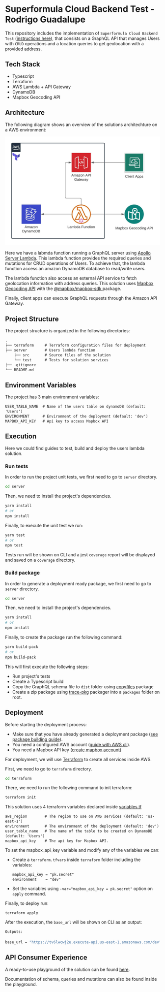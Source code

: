 # Superformula Cloud Backend Test - Rodrigo Guadalupe
This repository includes the implementation of `Superformula Cloud Backend Test` ([instructions here](./old.md)), that consists on a GraphQL API that manages Users with `CRUD` operations and a location queries to get geolocation with a provided address. 
## Tech Stack
- Typescript
- Terraform
- AWS Lambda + API Gateway
- DynamoDB
- Mapbox Geocoding API

## Architecture
The following diagram shows an overview of the solutions architechture on a AWS environment: 

![Solution's Architecture](./res/diagram.jpeg)

Here we have a labmda function running a GraphQL server using [Apollo Server Lambda](https://www.npmjs.com/package/apollo-server-lambda). This lambda function provides the required queries and mutations for CRUD operations of Users. To achieve that, the lambda function access an amazon DynamoDB database to read/write users.

The lambda function also access an external API service to fetch geolocation information with address queries. This solution uses [Mapbox Geocoding API](https://docs.mapbox.com/api/search/geocoding/) with the [@mapbox/mapbox-sdk
](https://www.npmjs.com/package/@mapbox/mapbox-sdk) package. 

Finally, client apps can execute GraphQL requests through the Amazon API Gateway.
## Project Structure
The project structure is organized in the following directories: 
```
.
├── terraform     # Terraform configuration files for deployment
├── server        # Users lambda function
    ├── src       # Source files of the solution
    └── test      # Tests for solution services
├── .gitignore
└── README.md
```

## Environment Variables
The project has 3 main environment variables: 
```
USER_TABLE_NAME  # Name of the users table on dynamoDB (default: 'Users')
ENVIRONMENT      # Environment of the deployment (default: 'dev')
MAPBOX_API_KEY   # Api key to access Mapbox API
```

## Execution
Here we could find guides to test, build and deploy the users lambda solution.
### Run tests
In order to run the project unit tests, we first need to go to `server` directory.
```sh
cd server
```
Then, we need to install the project's dependencies.
```sh
yarn install 
# or
npm install
```
Finally, to execute the unit test we run:
```sh
yarn test
# or
npm test
```
Tests run will be shown on CLI and a jest `coverage` report will be displayed and saved on a `coverage` directory.
### Build package
In order to generate a deployment ready package, we first need to go to `server` directory.
```sh
cd server
```
Then, we need to install the project's dependencies.
```sh
yarn install 
# or
npm install
```
Finally, to create the package run the following command:
```sh
yarn build-pack
# or
npm build-pack
```
This will first execute the following steps: 
 - Run project's tests
 - Create a Typescript build
 - Copy the GraphQL schema file to `dist` folder using [copyfiles](https://www.npmjs.com/package/copyfiles) package
 - Create a zip package using [trace-pkg](https://www.npmjs.com/package/trace-pkg) packager into a `packages` folder on root.  
## Deployment
Before starting the deployment process: 
 - Make sure that you have already generated a deployment package ([see package building guide](#build-package)).
 - You need a configured AWS account ([guide with AWS cli](https://docs.aws.amazon.com/cli/latest/userguide/cli-configure-files.html)).
 - You need a Mapbox API key ([create mapbox account](https://docs.mapbox.com/api/overview/))

For deployment, we will use [Terraform](https://www.terraform.io/) to create all services inside AWS.

First, we need to go to `terraform` directory.
```sh
cd terraform
```
There, we need to run the following command to init terraform: 
```sh
terraform init
```
This solution uses 4 terraform variables declared inside [variables.tf](./terraform/variables.tf)
```
aws_region        # The region to use on AWS services (default: 'us-east-1')
environment       # The environment of the deployment (default: 'dev')
user_table_name   # The name of the table to be created on DynamoDB (default: 'Users')
mapbox_api_key    # The api key for Mapbox API.
```
To set the mapbox_api_key variable and modify any of the variables we can: 
 
 - Create a `terraform.tfvars` inside `terraform` folder including the variables: 

    ```
    mapbox_api_key = "pk.secret"
    environment    = "dev"
    ```

- Set the variables using `-var="mapbox_api_key = pk.secret"` option on `apply` command.

Finally, to deploy run:
```
terraform apply
```
After the execution, the `base_url` will be shown on CLI as an output: 
```sh
Outputs:

base_url = "https://tv6lwcwj2e.execute-api.us-east-1.amazonaws.com/dev"
```
## API Consumer Experience 

A ready-to-use playground of the solution can be found [here](https://tv6lwcwj2e.execute-api.us-east-1.amazonaws.com/dev).

Documentation of schema, queries and mutations can also be found inside the playground.